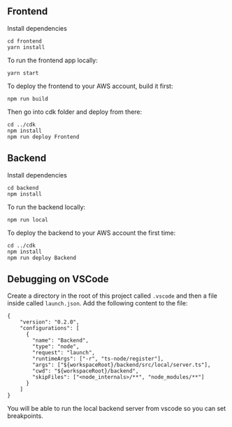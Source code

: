 ## Frontend

Install dependencies

```
cd frontend
yarn install
```

To run the frontend app locally:

```
yarn start
```

To deploy the frontend to your AWS account, build it first:

```
npm run build
```

Then go into cdk folder and deploy from there:

```
cd ../cdk
npm install
npm run deploy Frontend
```

## Backend

Install dependencies

```
cd backend
npm install
```

To run the backend locally: 

```
npm run local
```

To deploy the backend to your AWS account the first time:

```
cd ../cdk
npm install
npm run deploy Backend
```

## Debugging on VSCode

Create a directory in the root of this project called `.vscode` and then a file inside called `launch.json`. Add the following content to the file: 

```
{
    "version": "0.2.0",
    "configurations": [
      {
        "name": "Backend",
        "type": "node",
        "request": "launch",
        "runtimeArgs": ["-r", "ts-node/register"],
        "args": ["${workspaceRoot}/backend/src/local/server.ts"],
        "cwd": "${workspaceRoot}/backend",
        "skipFiles": ["<node_internals>/**", "node_modules/**"]
      }
    ]
}
```

You will be able to run the local backend server from vscode so you can set breakpoints.